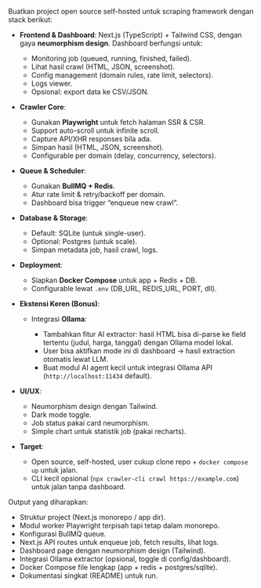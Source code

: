 Buatkan project open source self-hosted untuk scraping framework dengan stack berikut:

* **Frontend & Dashboard**: Next.js (TypeScript) + Tailwind CSS, dengan gaya **neumorphism design**. Dashboard berfungsi untuk:

  * Monitoring job (queued, running, finished, failed).
  * Lihat hasil crawl (HTML, JSON, screenshot).
  * Config management (domain rules, rate limit, selectors).
  * Logs viewer.
  * Opsional: export data ke CSV/JSON.

* **Crawler Core**:

  * Gunakan **Playwright** untuk fetch halaman SSR & CSR.
  * Support auto-scroll untuk infinite scroll.
  * Capture API/XHR responses bila ada.
  * Simpan hasil (HTML, JSON, screenshot).
  * Configurable per domain (delay, concurrency, selectors).

* **Queue & Scheduler**:

  * Gunakan **BullMQ + Redis**.
  * Atur rate limit & retry/backoff per domain.
  * Dashboard bisa trigger “enqueue new crawl”.

* **Database & Storage**:

  * Default: SQLite (untuk single-user).
  * Optional: Postgres (untuk scale).
  * Simpan metadata job, hasil crawl, logs.

* **Deployment**:

  * Siapkan **Docker Compose** untuk app + Redis + DB.
  * Configurable lewat `.env` (DB_URL, REDIS_URL, PORT, dll).

* **Ekstensi Keren (Bonus)**:

  * Integrasi **Ollama**:

    * Tambahkan fitur AI extractor: hasil HTML bisa di-parse ke field tertentu (judul, harga, tanggal) dengan Ollama model lokal.
    * User bisa aktifkan mode ini di dashboard → hasil extraction otomatis lewat LLM.
    * Buat modul AI agent kecil untuk integrasi Ollama API (`http://localhost:11434` default).

* **UI/UX**:

  * Neumorphism design dengan Tailwind.
  * Dark mode toggle.
  * Job status pakai card neumorphism.
  * Simple chart untuk statistik job (pakai recharts).

* **Target**:

  * Open source, self-hosted, user cukup clone repo + `docker compose up` untuk jalan.
  * CLI kecil opsional (`npx crawler-cli crawl https://example.com`) untuk jalan tanpa dashboard.

Output yang diharapkan:

* Struktur project (Next.js monorepo / app dir).
* Modul worker Playwright terpisah tapi tetap dalam monorepo.
* Konfigurasi BullMQ queue.
* Next.js API routes untuk enqueue job, fetch results, lihat logs.
* Dashboard page dengan neumorphism design (Tailwind).
* Integrasi Ollama extractor (opsional, toggle di config/dashboard).
* Docker Compose file lengkap (app + redis + postgres/sqlite).
* Dokumentasi singkat (README) untuk run.
